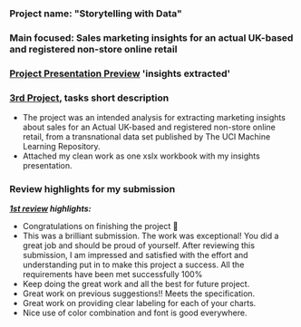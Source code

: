 ﻿### Project name: "Storytelling with Data"
### Main focused: Sales marketing insights for an actual UK-based and registered non-store online retail
### [Project Presentation Preview](3rd%20PROJECT%20Storytelling%20with%20Data%20-%20Visualed%20Story%20presentation.pdf) 'insights extracted'
### [3rd Project](3rd%20PROJECT%20Storytelling%20with%20Data%20-%20Visualed%20Story%20presentation.pdf), tasks short description

- The project was an intended analysis for extracting marketing insights about sales for an Actual UK-based and registered non-store online retail, from a transnational data set published by The UCI Machine Learning Repository.
- Attached my clean work as one xslx workbook with my insights presentation.

### Review highlights for my submission

*__[1st review](Udacity%20Detailed%20Review/1st%20Udacity%20Review%20-%20Meets%20Specifications.pdf) highlights:__*

- Congratulations on finishing the project 🎉
- This was a brilliant submission. The work was exceptional! You did a great job and should be proud of yourself. After reviewing this
submission, I am impressed and satisfied with the effort and understanding put in to make this project a success. All the requirements
have been met successfully 100%
- Keep doing the great work and all the best for future project.
- Great work on previous suggestions!! Meets the specification.
- Great work on providing clear labeling for each of your charts.
- Nice use of color combination and font is good everywhere.
